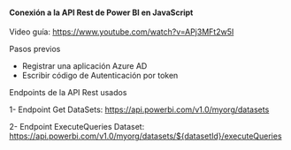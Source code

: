 #### Conexión a la API Rest de Power BI en JavaScript
Video guía: https://www.youtube.com/watch?v=APj3MFt2w5I

Pasos previos 
- Registrar una aplicación Azure AD 
- Escribir código de Autenticación por token

Endpoints de la API Rest usados

1- Endpoint Get DataSets: https://api.powerbi.com/v1.0/myorg/datasets

2- Endpoint ExecuteQueries Dataset: https://api.powerbi.com/v1.0/myorg/datasets/${datasetId}/executeQueries
